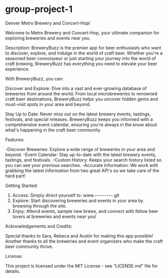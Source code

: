 # group-project-1

Denver Metro Brewery and Concert-Hop!

Welcome to Metro Brewery and Concert-Hop, your ultimate companion for exploring breweries and events near you.

Description:
BreweryBuzz is the premier app for beer enthusiasts who want to discover, explore, and indulge in the world of craft beer. Whether you're a seasoned beer connoisseur or just starting your journey into the world of craft brewing, BreweryBuzz has everything you need to elevate your beer experience.

With BreweryBuzz, you can:

Discover and Explore: Dive into a vast and ever-growing database of breweries from around the world. From local microbreweries to renowned craft beer destinations, BreweryBuzz helps you uncover hidden gems and must-visit spots in your area and beyond.

Stay Up to Date: Never miss out on the latest brewery events, tastings, festivals, and special releases. BreweryBuzz keeps you informed with a comprehensive event calendar, ensuring you're always in the know about what's happening in the craft beer community.

Features:

-Discover Breweries: Explore a wide range of breweries in your area and beyond.
-Event Calendar: Stay up-to-date with the latest brewery events, tastings, and festivals.
-Custom History: Keeps your search history listed so you can see your previous searches.
-Accurate Information: We work with grabbing the latest information from two great API's so we take care of the hard part!


Getting Started: 

1. Access:
Simply direct yourself to: www.---------.git
2. Explore: 
Start discovering breweries and events in your area by browsing through the site.
3. Enjoy:
Attend events, sample new brews, and connect with fellow beer lovers at breweries and events near you!


Acknowledgements and Credits:

Special thanks to Sara, Rebeca and Austin for making this app possible!
Another thanks to all the breweries and event organizers who make the craft beer community thrive.

License: 

This project is licensed under the MIT License - see “LICENSE.md” file for details. 



